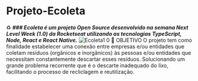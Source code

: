 # Projeto-Ecoleta
♻️ **_### Ecoleta é um projeto Open Source desenvolvido na semana Next Level Week (1.0) da Rocketseat utilizando as tecnologias TypeScript, Node, React e React Native._**
![Ecoleta1 0](https://user-images.githubusercontent.com/66651329/94941355-24e77780-04ab-11eb-9e70-7984246190bf.png)
🚀 OBJETIVO
O projeto tem como finalidade estabelecer uma conexão entre empresas e/ou entidades que coletam resíduos (orgânicos e inorgânicos) às pessoas e/ou entidades que necessitam constantemente descartar esses resíduos. Solucionando um grande problema recorrente que é o descarte inadequado do lixo, facilitando o processo de recliclagem e reutilização.
